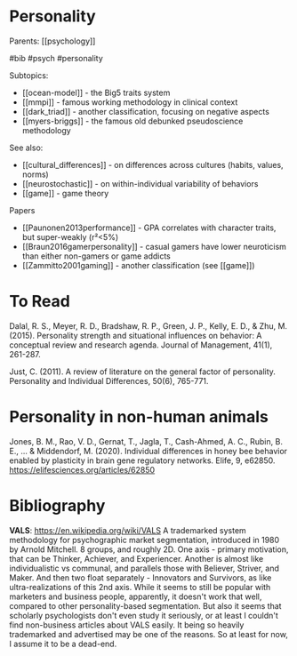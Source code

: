 # Personality

Parents: [[psychology]]

#bib #psych #personality

Subtopics:
* [[ocean-model]] - the Big5 traits system
* [[mmpi]] - famous working methodology in clinical context
* [[dark_triad]] - another classification, focusing on negative aspects
* [[myers-briggs]] - the famous old debunked pseudoscience methodology

See also: 
* [[cultural_differences]] - on differences across cultures (habits, values, norms)
* [[neurostochastic]] - on within-individual variability of behaviors
* [[game]] - game theory

Papers
* [[Paunonen2013performance]] - GPA correlates with character traits, but super-weakly (r²<5%)
* [[Braun2016gamerpersonality]] - casual gamers have lower neuroticism than either non-gamers or game addicts
* [[Zammitto2001gaming]] - another classification (see [[game]])

# To Read

Dalal, R. S., Meyer, R. D., Bradshaw, R. P., Green, J. P., Kelly, E. D., & Zhu, M. (2015). Personality strength and situational influences on behavior: A conceptual review and research agenda. Journal of Management, 41(1), 261-287.

Just, C. (2011). A review of literature on the general factor of personality. Personality and Individual Differences, 50(6), 765-771. 

# Personality in non-human animals

Jones, B. M., Rao, V. D., Gernat, T., Jagla, T., Cash-Ahmed, A. C., Rubin, B. E., ... & Middendorf, M. (2020). Individual differences in honey bee behavior enabled by plasticity in brain gene regulatory networks. Elife, 9, e62850. https://elifesciences.org/articles/62850

# Bibliography

**VALS**: https://en.wikipedia.org/wiki/VALS
A trademarked system methodology for psychographic market segmentation, introduced in 1980 by Arnold Mitchell. 8 groups, and roughly 2D. One axis - primary motivation, that can be Thinker, Achiever, and Experiencer. Another is almost like individualistic vs communal, and parallels those with Believer, Striver, and Maker. And then two float separately - Innovators and Survivors, as like ultra-realizations of this 2nd axis. While it seems to still be popular with marketers and business people, apparently, it doesn't work that well, compared to other personality-based segmentation. But also it seems that scholarly psychologists don't even study it seriously, or at least I couldn't find non-business articles about VALS easily. It being so heavily trademarked and advertised may be one of the reasons. So at least for now, I assume it to be a dead-end.